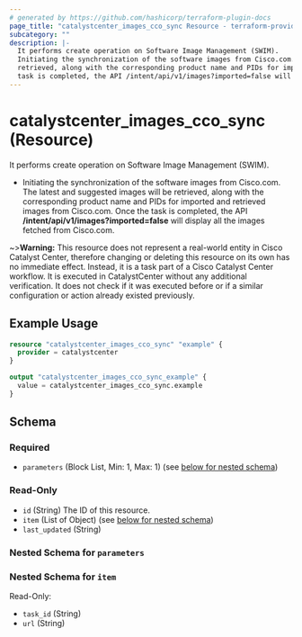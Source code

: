 ```yaml
---
# generated by https://github.com/hashicorp/terraform-plugin-docs
page_title: "catalystcenter_images_cco_sync Resource - terraform-provider-catalystcenter"
subcategory: ""
description: |-
  It performs create operation on Software Image Management (SWIM).
  Initiating the synchronization of the software images from Cisco.com. The latest and suggested images will be
  retrieved, along with the corresponding product name and PIDs for imported and retrieved images from Cisco.com. Once the
  task is completed, the API /intent/api/v1/images?imported=false will display all the images fetched from Cisco.com.
---
```


# catalystcenter_images_cco_sync (Resource)

It performs create operation on Software Image Management (SWIM).

- Initiating the synchronization of the software images from Cisco.com. The latest and suggested images will be
retrieved, along with the corresponding product name and PIDs for imported and retrieved images from Cisco.com. Once the
task is completed, the API **/intent/api/v1/images?imported=false** will display all the images fetched from Cisco.com.


~>**Warning:**
This resource does not represent a real-world entity in Cisco Catalyst Center, therefore changing or deleting this resource on its own has no immediate effect.
Instead, it is a task part of a Cisco Catalyst Center workflow. It is executed in CatalystCenter without any additional verification. It does not check if it was executed before or if a similar configuration or action already existed previously.

## Example Usage

```terraform
resource "catalystcenter_images_cco_sync" "example" {
  provider = catalystcenter
}

output "catalystcenter_images_cco_sync_example" {
  value = catalystcenter_images_cco_sync.example
}
```

<!-- schema generated by tfplugindocs -->
## Schema

### Required

- `parameters` (Block List, Min: 1, Max: 1) (see [below for nested schema](#nestedblock--parameters))

### Read-Only

- `id` (String) The ID of this resource.
- `item` (List of Object) (see [below for nested schema](#nestedatt--item))
- `last_updated` (String)

<a id="nestedblock--parameters"></a>
### Nested Schema for `parameters`


<a id="nestedatt--item"></a>
### Nested Schema for `item`

Read-Only:

- `task_id` (String)
- `url` (String)
